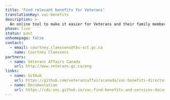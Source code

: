 ```yaml
---
title: 'Find relevant benefits for Veterans'
translationKey: vac-benefits
description: >-
  An online tool to make it easier for Veterans and their family members to determine which benefits, programs, and services are relevant to them.
phase: live
status: past
onhomepage: false
contact:
  - email: courtney.claessens@tbs-sct.gc.ca
    name: Courtney Claessens
partners:
  - name: Veterans Affairs Canada
    url: http://www.veterans.gc.ca/eng
links:
  - name: GitHub
    url: https://github.com/veteransaffairscanada/vac-benefits-directory
  - name: Documentation
    url: https://cds-snc.github.io/vac-find-benefits-and-services-documentation/
---
```

